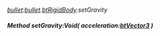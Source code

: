 _[bullet](../../modules/bullet/bullet-module.md):[bullet](../../modules/bullet/bullet-module.md).[btRigidBody](../../modules/bullet/bullet-btrigidbody.md).setGravity_
##### Method setGravity:Void( acceleration:[btVector3](../../modules/bullet/bullet-btvector3.md) )
